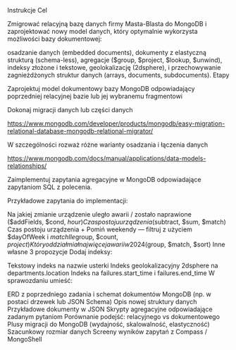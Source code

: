 Instrukcje
Cel 

Zmigrować relacyjną bazę danych firmy Masta-Blasta do MongoDB i zaprojektować nowy model danych, który optymalnie wykorzysta możliwości bazy dokumentowej: 

osadzanie danych (embedded documents), 
dokumenty z elastyczną strukturą (schema-less), 
agregacje ($group, $project, $lookup, $unwind), 
indeksy złożone i tekstowe, 
geolokalizację (2dsphere), 
i przechowywanie zagnieżdżonych struktur danych (arrays, documents, subdocuments). 
Etapy 

Zaprojektuj model dokumentowy bazy MongoDB odpowiadający poprzedniej relacyjnej bazie lub jej wybranemu fragmentowi 

Dokonaj migracji danych lub części danych  

https://www.mongodb.com/developer/products/mongodb/easy-migration-relational-database-mongodb-relational-migrator/ 

W szczególności rozważ różne warianty osadzania i łączenia danych  

https://www.mongodb.com/docs/manual/applications/data-models-relationships/ 

 

Zaimplementuj zapytania agregacyjne w MongoDB odpowiadające zapytaniom SQL z polecenia. 

Przykładowe zapytania do implementacji: 

Na jakiej zmianie urządzenie uległo awarii / zostało naprawione ($addFields, $cond, $hour) 
Czas postoju urządzenia ($subtract, $sum, $match) 
Czas postoju urządzenia + Pomiń weekendy — filtruj z użyciem $dayOfWeek i $match 
Ile % urządzeń jest w fazie awarii ($group, $count, $project) 
Który oddział miał najwięcej awarii w 2024 ($group, $match, $sort) 
Inne własne 3 propozycje 
  Dodaj indeksy: 

Tekstowy indeks na nazwie usterki 
Indeks geolokalizacyjny 2dsphere na departments.location 
Indeks na failures.start_time i failures.end_time 
W sprawozdaniu umieść: 

ERD z poprzedniego zadania i schemat dokumentów MongoDB (np. w postaci drzewek lub JSON Schema) 
Opis nowej struktury danych 
Przykładowe dokumenty w JSON 
Skrypty agregacyjne odpowiadające zadanym pytaniom 
Porównanie podejść: relacyjnego vs dokumentowego 
Plusy migracji do MongoDB (wydajność, skalowalność, elastyczność) 
Szacunkowy rozmiar danych 
Screeny wyników zapytań z Compass / MongoShell 
 
